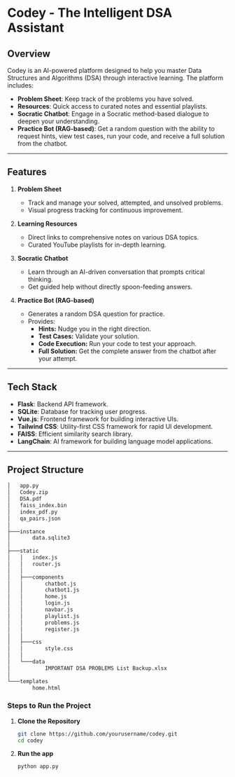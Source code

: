 # Codey - The Intelligent DSA Assistant

## Overview
Codey is an AI-powered platform designed to help you master Data Structures and Algorithms (DSA) through interactive learning. The platform includes:

- **Problem Sheet**: Keep track of the problems you have solved.
- **Resources**: Quick access to curated notes and essential playlists.
- **Socratic Chatbot**: Engage in a Socratic method-based dialogue to deepen your understanding.
- **Practice Bot (RAG-based)**: Get a random question with the ability to request hints, view test cases, run your code, and receive a full solution from the chatbot.

---

## Features
1. **Problem Sheet**
   - Track and manage your solved, attempted, and unsolved problems.
   - Visual progress tracking for continuous improvement.

2. **Learning Resources**
   - Direct links to comprehensive notes on various DSA topics.
   - Curated YouTube playlists for in-depth learning.

3. **Socratic Chatbot**
   - Learn through an AI-driven conversation that prompts critical thinking.
   - Get guided help without directly spoon-feeding answers.

4. **Practice Bot (RAG-based)**
   - Generates a random DSA question for practice.
   - Provides:
     - **Hints:** Nudge you in the right direction.
     - **Test Cases:** Validate your solution.
     - **Code Execution:** Run your code to test your approach.
     - **Full Solution:** Get the complete answer from the chatbot after your attempt.

---

## Tech Stack
- **Flask**: Backend API framework.
- **SQLite**: Database for tracking user progress.
- **Vue.js**: Frontend framework for building interactive UIs.
- **Tailwind CSS**: Utility-first CSS framework for rapid UI development.
- **FAISS**: Efficient similarity search library.
- **LangChain**: AI framework for building language model applications.

---
## Project Structure

```bash
│   app.py
│   Codey.zip
│   DSA.pdf
│   faiss_index.bin
│   index_pdf.py
│   qa_pairs.json
│
├───instance
│       data.sqlite3
│
├───static
│   │   index.js
│   │   router.js
│   │
│   ├───components
│   │       chatbot.js
│   │       chatbot1.js
│   │       home.js
│   │       login.js
│   │       navbar.js
│   │       playlist.js
│   │       problems.js
│   │       register.js
│   │
│   ├───css
│   │       style.css
│   │
│   └───data
│           IMPORTANT DSA PROBLEMS List Backup.xlsx
│
└───templates
        home.html
```

### Steps to Run the Project

1. **Clone the Repository**
   ```bash
   git clone https://github.com/yourusername/codey.git
   cd codey
2. **Run the app**
    ```bash
    python app.py

